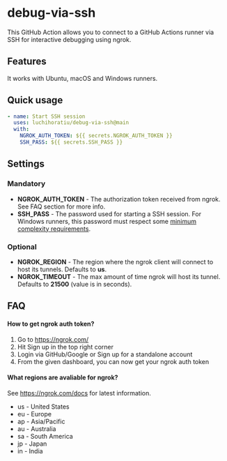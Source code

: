 # debug-via-ssh
This GitHub Action allows you to connect to a GitHub Actions runner via SSH for interactive debugging using ngrok.

## Features
It works with Ubuntu, macOS and Windows runners.

## Quick usage
```yaml
- name: Start SSH session
  uses: luchihoratiu/debug-via-ssh@main
  with:
    NGROK_AUTH_TOKEN: ${{ secrets.NGROK_AUTH_TOKEN }}
    SSH_PASS: ${{ secrets.SSH_PASS }}
```

## Settings
### Mandatory
* **NGROK_AUTH_TOKEN** - The authorization token received from ngrok. See FAQ section for more info.
* **SSH_PASS** - The password used for starting a SSH session. For Windows runners, this password must respect some [minimum complexity requirements](https://docs.microsoft.com/en-us/windows/security/threat-protection/security-policy-settings/password-must-meet-complexity-requirements).

### Optional
* **NGROK_REGION** - The region where the ngrok client will connect to host its tunnels. Defaults to **us**.
* **NGROK_TIMEOUT** - The max amount of time ngrok will host its tunnel. Defaults to **21500** (value is in seconds). 

## FAQ
#### How to get ngrok auth token?</summary>

1. Go to https://ngrok.com/
2. Hit Sign up in the top right corner
3. Login via GitHub/Google or Sign up for a standalone account
4. From the given dashboard, you can now get your ngrok auth token

#### What regions are avaliable for ngrok?
See https://ngrok.com/docs for latest information.
* us - United States
* eu - Europe
* ap - Asia/Pacific
* au - Australia
* sa - South America
* jp - Japan
* in - India
